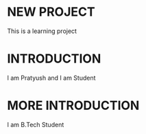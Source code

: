 # NEW PROJECT
This is a learning project

# INTRODUCTION
I am Pratyush
and I am Student

# MORE INTRODUCTION
I am B.Tech Student
